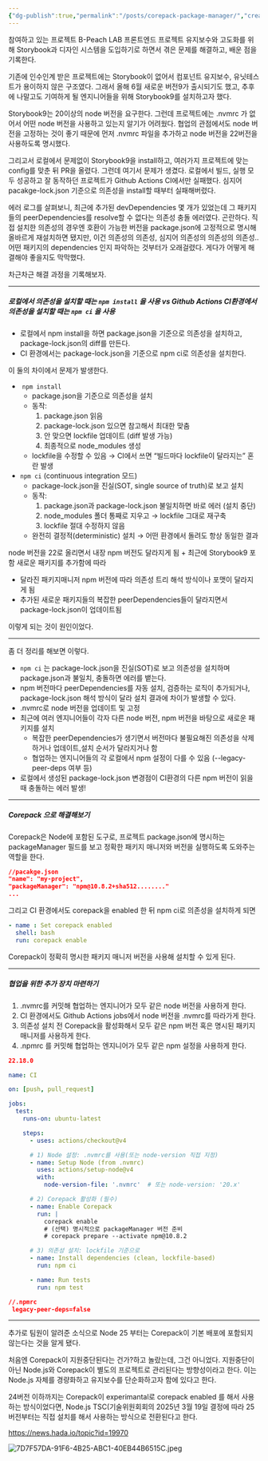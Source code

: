 ```yaml
---
{"dg-publish":true,"permalink":"/posts/corepack-package-manager/","created":"2025-09-06","updated":"2025-09-07T00:52:00"}
---
```


참여하고 있는 프로젝트 B-Peach LAB 프론트엔드 프로젝트 유지보수와 고도화를 위해 Storybook과 디자인 시스템을 도입하기로 하면서 겪은 문제를 해결하고, 배운 점을 기록한다.

기존에 인수인계 받은 프로젝트에는 Storybook이 없어서 컴포넌트 유지보수, 유닛테스트가 용이하지 않은 구조였다. 그래서 올해 6월 새로운 버전9가 출시되기도 했고, 추후에 나말고도 기여하게 될 엔지니어들을 위해 Storybook9를 설치하고자 했다.

Storybook9는 20이상의 node 버전을 요구한다. 그런데 프로젝트에는 .nvmrc 가 없어서 어떤 node 버전을 사용하고 있는지 알기가 어려웠다. 협업의 관점에서도 node 버전을 고정하는 것이 좋기 때문에 먼저 .nvmrc 파일을 추가하고 node 버전을 22버전을 사용하도록 명시했다.

그리고서 로컬에서 문제없이 Storybook9을 install하고, 여러가지 프로젝트에 맞는 config를 맞춘 뒤 PR을 올렸다. 그런데 여기서 문제가 생겼다. 로컬에서 빌드, 실행 모두 성공하고 잘 동작하던 프로젝트가 Github Actions CI에서만 실패했다. 심지어 pacakge-lock.json 기준으로 의존성을 install할 때부터 실패해버렸다.

에러 로그를 살펴보니, 최근에 추가된 devDependencies 몇 개가 있었는데 그 패키지들의 peerDependencies를 resolve할 수 없다는 의존성 충돌 에러였다. 곤란하다. 직접 설치한 의존성의 경우엔 호환이 가능한 버전을 package.json에 고정적으로 명시해 올바르게 재설치하면 됐지만, 이건 의존성의 의존성, 심지어 의존성의 의존성의 의존성.. 어떤 패키지의 dependencies 인지 파악하는 것부터가 오래걸렸다. 게다가 어떻게 해결해야 좋을지도 막막했다.

차근차근 해결 과정을 기록해보자.

---

##### 로컬에서 의존성을 설치할 때는 `npm install` 을 사용 vs Github Actions CI환경에서 의존성을 설치할 때는 `npm ci` 을 사용

- 로컬에서 npm install을 하면 package.json을 기준으로 의존성을 설치하고, package-lock.json의 diff를 만든다.
- CI 환경에서는 package-lock.json을 기준으로 npm ci로 의존성을 설치한다. 

이 둘의 차이에서 문제가 발생한다.

-  `npm install`
	- package.json을 기준으로 의존성을 설치
	- 동작:  
		1. package.json 읽음
		2. package-lock.json 있으면 참고해서 최대한 맞춤
		3. 안 맞으면 lockfile 업데이트 (diff 발생 가능)
		4. 최종적으로 node_modules 생성
	- lockfile을 수정할 수 있음 → CI에서 쓰면 “빌드마다 lockfile이 달라지는” 혼란 발생
-   `npm ci` (continuous integration 모드)
	- package-lock.json을 진실(SOT, single source of truth)로 보고 설치
	- 동작:  
		1. package.json과 package-lock.json 불일치하면 바로 에러 (설치 중단)
		2. node_modules 폴더 통째로 지우고 → lockfile 그대로 재구축
		3. lockfile 절대 수정하지 않음
	-   완전히 결정적(deterministic) 설치 → 어떤 환경에서 돌려도 항상 동일한 결과

node 버전을 22로 올리면서 내장 npm 버전도 달라지게 됨 + 최근에 Storybook9 포함 새로운 패키지를 추가함에 따라

- 달라진 패키지매니저 npm 버전에 따라 의존성 트리 해석 방식이나 포맷이 달라지게 됨
- 추가된 새로운 패키지들의 복잡한 peerDependencies들이 달라지면서 package-lock.json이 업데이트됨

이렇게 되는 것이 원인이었다.

---

좀 더 정리를 해보면 이렇다.

- `npm ci` 는 package-lock.json을 진실(SOT)로 보고 의존성을 설치하며 package.json과 불일치, 충돌하면 에러를 뱉는다.
- npm 버전마다 peerDependencies를 자동 설치, 검증하는 로직이 추가되거나, package-lock.json 해석 방식이 달라 설치 결과에 차이가 발생할 수 있다.
- .nvmrc로 node 버전을 업데이트 및 고정
- 최근에 여러 엔지니어들이 각자 다른 node 버전, npm 버전을 바탕으로 새로운 패키지를 설치
	- 복잡한 peerDependencies가 생기면서 버전마다 불필요해진 의존성을 삭제하거나 업데이트,설치 순서가 달라지거나 함
	- 협업하는 엔지니어들의 각 로컬에서 npm 설정이 다를 수 있음 (--legacy-peer-deps 여부 등)
- 로컬에서 생성된 package-lock.json 변경점이 CI환경의 다른 npm 버전이 읽을 때 충돌하는 에러 발생! 


---

##### Corepack 으로 해결해보기

Corepack은 Node에 포함된 도구로, 프로젝트 package.json에 명시하는 packageManager 필드를 보고 정확한 패키지 매니저와 버전을 실행하도록 도와주는 역할을 한다.

```json
//pacakge.json
"name": "my-project",
"packageManager": "npm@10.8.2+sha512........"
...
```

그리고 CI 환경에서도 corepack을 enabled 한 뒤 npm ci로 의존성을 설치하게 되면

```yaml
- name : Set corepack enabled
  shell: bash
  run: corepack enable
```

Corepack이 정확히 명시한 패키지 매니저 버전을 사용해 설치할 수 있게 된다.

---

##### 협업을 위한 추가 장치 마련하기

1. .nvmrc를 커밋해 협업하는 엔지니어가 모두 같은 node 버전을 사용하게 한다.
2. CI 환경에서도 Github Actions jobs에서 node 버전을 .nvmrc를 따라가게 한다.
3. 의존성 설치 전 Corepack을 활성화해서 모두 같은 npm 버전 혹은 명시된 패키지 매니저를 사용하게 한다.
4. .npmrc 를 커밋해 협업하는 엔지니어가 모두 같은 npm 설정을 사용하게 한다.

```json
22.18.0
```

```yaml
name: CI

on: [push, pull_request]

jobs:
  test:
    runs-on: ubuntu-latest

    steps:
      - uses: actions/checkout@v4

      # 1) Node 설정: .nvmrc를 사용(또는 node-version 직접 지정)
      - name: Setup Node (from .nvmrc)
        uses: actions/setup-node@v4
        with:
          node-version-file: '.nvmrc'  # 또는 node-version: '20.x'

      # 2) Corepack 활성화 (필수)
      - name: Enable Corepack
        run: |
          corepack enable
          # (선택) 명시적으로 packageManager 버전 준비
          # corepack prepare --activate npm@10.8.2

      # 3) 의존성 설치: lockfile 기준으로
      - name: Install dependencies (clean, lockfile-based)
        run: npm ci

      - name: Run tests
        run: npm test
```

```json
//.npmrc
 legacy-peer-deps=false
```

---

추가로 팀원이 알려준 소식으로 Node 25 부터는 Corepack이 기본 배포에 포함되지 않는다는 것을 알게 됐다.

처음엔 Corepack이 지원중단된다는 건가?하고 놀랐는데, 그건 아니었다. 지원중단이 아닌 Node.js와 Corepack이 별도의 프로젝트로 관리된다는 방향성이라고 한다. 이는 Node.js 자체를 경량화하고 유지보수를 단순화하고자 함에 있다고 한다.

24버전 이하까지는 Corepack이 experimantal로 corepack enabled 를 해서 사용하는 방식이었다면, Node.js TSC(기술위원회회의 2025년 3월 19일 결정에 따라 25버전부터는 직접 설치를 해서 사용하는 방식으로 전환된다고 한다. 

https://news.hada.io/topic?id=19970

![7D7F57DA-91F6-4B25-ABC1-40EB44B6515C.jpeg](/img/user/7D7F57DA-91F6-4B25-ABC1-40EB44B6515C.jpeg)